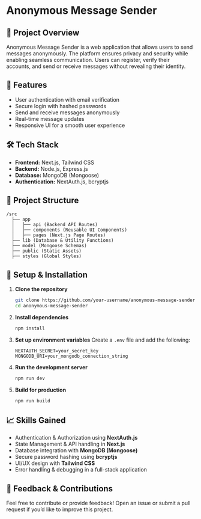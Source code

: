 # Anonymous Message Sender

## 📌 Project Overview
Anonymous Message Sender is a web application that allows users to send messages anonymously. The platform ensures privacy and security while enabling seamless communication. Users can register, verify their accounts, and send or receive messages without revealing their identity.

## 🚀 Features
- User authentication with email verification
- Secure login with hashed passwords
- Send and receive messages anonymously
- Real-time message updates
- Responsive UI for a smooth user experience

## 🛠️ Tech Stack
- **Frontend:** Next.js, Tailwind CSS
- **Backend:** Node.js, Express.js
- **Database:** MongoDB (Mongoose)
- **Authentication:** NextAuth.js, bcryptjs

## 📂 Project Structure
```
/src
  ├── app
  │   ├── api (Backend API Routes)
  │   ├── components (Reusable UI Components)
  │   ├── pages (Next.js Page Routes)
  ├── lib (Database & Utility Functions)
  ├── model (Mongoose Schemas)
  ├── public (Static Assets)
  ├── styles (Global Styles)
```

## 🔧 Setup & Installation
1. **Clone the repository**
   ```sh
   git clone https://github.com/your-username/anonymous-message-sender.git
   cd anonymous-message-sender
   ```
2. **Install dependencies**
   ```sh
   npm install
   ```
3. **Set up environment variables**
   Create a `.env` file and add the following:
   ```env
   NEXTAUTH_SECRET=your_secret_key
   MONGODB_URI=your_mongodb_connection_string
   ```
4. **Run the development server**
   ```sh
   npm run dev
   ```
5. **Build for production**
   ```sh
   npm run build
   ```

## 📈 Skills Gained
- Authentication & Authorization using **NextAuth.js**
- State Management & API handling in **Next.js**
- Database integration with **MongoDB (Mongoose)**
- Secure password hashing using **bcryptjs**
- UI/UX design with **Tailwind CSS**
- Error handling & debugging in a full-stack application

## 📩 Feedback & Contributions
Feel free to contribute or provide feedback! Open an issue or submit a pull request if you’d like to improve this project.


